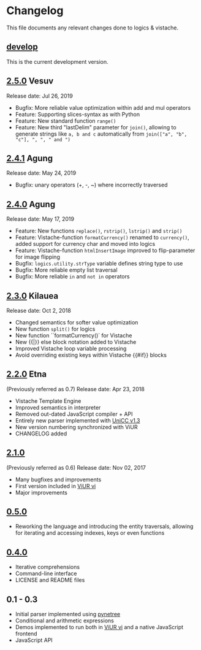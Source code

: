 # Changelog

This file documents any relevant changes done to logics & vistache.

## [develop]

This is the current development version.

## [2.5.0] Vesuv

Release date: Jul 26, 2019

- Bugfix: More reliable value optimization within add and mul operators
- Feature: Supporting slices-syntax as with Python
- Feature: New standard function `range()`
- Feature: New third "lastDelim" parameter for `join()`, allowing to generate strings like `a, b and c` automatically from `join(["a", "b", "c"], ", ", " and ")` 

## [2.4.1] Agung

Release date: May 24, 2019

- Bugfix: unary operators (+, -, ~) where incorrectly traversed

## [2.4.0] Agung

Release date: May 17, 2019

- Feature: New functions `replace()`, `rstrip()`, `lstrip()` and `strip()`
- Feature: Vistache-function `formatCurrency()` renamed to `currency()`, added support for currency char and moved into logics
- Feature: Vistache-function `htmlInsertImage` improved to flip-parameter for image flipping
- Bugfix: `logics.utility.strType` variable defines string type to use 
- Bugfix: More reliable empty list traversal
- Bugfix: More reliable `in` and `not in` operators

## [2.3.0] Kilauea

Release date: Oct 2, 2018

- Changed semantics for softer value optimization
- New function ``split()`` for logics
- New function ``formatCurrency()` for Vistache
- New {{|}} else block notation added to Vistache
- Improved Vistache loop variable processing
- Avoid overriding existing keys within Vistache {{#if}} blocks

## [2.2.0] Etna

(Previously referred as 0.7)
Release date: Apr 23, 2018

- Vistache Template Engine
- Improved semantics in interpreter
- Removed out-dated JavaScript compiler + API
- Entirely new parser implemented with [UniCC v1.3](https://github.com/phorward/unicc)
- New version numbering synchronized with ViUR
- CHANGELOG added

## [2.1.0]

(Previously referred as 0.6)
Release date: Nov 02, 2017

- Many bugfixes and improvements
- First version included in [ViUR vi](https://github.com/viur-framework/vi)
- Major improvements

## [0.5.0]

- Reworking the language and introducing the entity traversals, allowing
  for iterating and accessing indexes, keys or even functions

## [0.4.0]

- Iterative comprehensions
- Command-line interface
- LICENSE and README files

## 0.1 - 0.3

- Initial parser implemented using [pynetree](https://github.com/phorward/pynetree)
- Conditional and arithmetic expressions
- Demos implemented to run both in [ViUR vi](https://github.com/viur-framework/vi) and a native JavaScript frontend
- JavaScript API


[develop]: https://github.com/viur-framework/logics/compare/v2.5.0...develop
[2.5.0]: https://github.com/viur-framework/logics/compare/v2.4.1...v2.5.0
[2.4.1]: https://github.com/viur-framework/logics/compare/v2.4.0...v2.4.1
[2.4.0]: https://github.com/viur-framework/logics/compare/v2.3.0...v2.4.0
[2.3.0]: https://github.com/viur-framework/logics/compare/v2.2.0...v2.3.0
[2.2.0]: https://github.com/viur-framework/logics/compare/v2.1...v2.2.0
[2.1.0]: https://github.com/viur-framework/logics/compare/v0.5...v2.1
[0.5.0]: https://github.com/viur-framework/logics/compare/v0.4...v0.5
[0.4.0]: https://github.com/viur-framework/logics/compare/v0.3...v0.4
